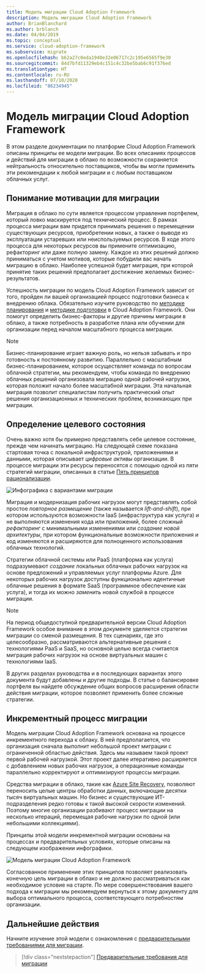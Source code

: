 ```yaml
---
title: Модель миграции Cloud Adoption Framework
description: Модель миграции Cloud Adoption Framework
author: BrianBlanchard
ms.author: brblanch
ms.date: 04/04/2019
ms.topic: conceptual
ms.service: cloud-adoption-framework
ms.subservice: migrate
ms.openlocfilehash: b62a27c0eda1940e32e06717c2c195e6565f9e30
ms.sourcegitcommit: 84d7bfd11329eb4c151c4c32be5bab6c91f376ed
ms.translationtype: HT
ms.contentlocale: ru-RU
ms.lasthandoff: 07/10/2020
ms.locfileid: "86234945"
---
```

# <a name="cloud-adoption-framework-migration-model"></a>Модель миграции Cloud Adoption Framework

В этом разделе документации по платформе Cloud Adoption Framework описаны принципы ее модели миграции. Во всех описаниях процессов и действий для миграции в облако по возможности сохраняется нейтральность относительно поставщиков, чтобы вы могли применить эти рекомендации к любой миграции и с любым поставщиком облачных услуг.

## <a name="understand-migration-motivations"></a>Понимание мотивации для миграции

Миграция в облако по сути является процессом управления портфелем, который ловко маскируется под технический процесс. В рамках процесса миграции вам придется принимать решения о перемещении существующих ресурсов, приобретении новых, а также о выводе из эксплуатации устаревших или неиспользуемых ресурсов. В ходе этого процесса для некоторых ресурсов вы примените оптимизацию, рефакторинг или даже полную замену. Каждое из этих решений должно приниматься с учетом мотивов, которые побудили вас начать миграцию в облако. Наиболее успешной будет миграция, при которой принятие таких решений предполагает достижение желаемых бизнес-результатов.

Успешность миграции по модель Cloud Adoption Framework зависит от того, пройден ли вашей организацией процесс подготовки бизнеса к внедрению облака. Обязательно изучите руководство по [методике планирования](../../plan/index.md) и [методике подготовки](../../ready/index.md) в Cloud Adoption Framework. Они помогут определить бизнес-факторы и другие причины миграции в облако, а также потребность в разработке плана или обучении для организации перед началом масштабного процесса миграции.

> [!NOTE]
> Бизнес-планирование играет важную роль, но нельзя забывать и про готовность к постоянному развитию. Параллельно с масштабным бизнес-планированием, которое осуществляет команда по вопросам облачной стратегии, мы рекомендуем, чтобы команда по внедрению облачных решений организовала миграцию одной рабочей нагрузки, которая положит начало более масштабной миграции. Эта начальная миграция позволит специалистам получить практический опыт решения организационных и технических проблем, возникающих при миграции.

## <a name="envision-an-end-state"></a>Определение целевого состояния

Очень важно хотя бы примерно представлять себе целевое состояние, прежде чем начинать миграцию. На следующей схеме показана стартовая точка с локальной инфраструктурой, приложениями и данными, которая описывает _цифровые активы_ организации. В процессе миграции эти ресурсы переносятся с помощью одной из пяти стратегий миграции, описанных в статье [Пять принципов рационализации](../../digital-estate/5-rs-of-rationalization.md).

![Инфографика с вариантами миграции](../../_images/migrate/migration-options.png)

Миграция и модернизация рабочих нагрузок могут представлять собой простое _повторное размещение_ (также называется _lift-and-shift_), при котором используются возможности IaaS (инфраструктура как услуга) и не выполняются изменения кода или приложений, более сложный _рефакторинг_ с минимальными изменениями или _создание новой архитектуры_, при котором функциональные возможности приложения и код изменяются и расширяются для полноценного использования облачных технологий.

Стратегии облачной системы или PaaS (платформа как услуга) подразумевают _создание_ локальных облачных рабочих нагрузок на основе предложений и управляемых услуг платформы Azure. Для некоторых рабочих нагрузок доступны функционально идентичные облачные решения в формате SaaS (программное обеспечение как услуга), и тогда их можно _заменить_ новой службой в процессе миграции.

> [!NOTE]
> На период общедоступной предварительной версии Cloud Adoption Framework особое внимание в этом документе уделяется стратегии миграции со сменой размещения. В тех сценариях, где это целесообразно, рассматриваются альтернативные решения с технологиями PaaS и SaaS, но основной целью всегда считается миграция рабочих нагрузок на основе виртуальных машин с технологиями IaaS.
>
> В других разделах руководства и в последующих вариантах этого документа будут добавлены и другие подходы. В статье о балансировке портфеля вы найдете обсуждение общих вопросов расширения области действия миграции, которое позволяет применить более сложные стратегии.

## <a name="incremental-migration"></a>Инкрементный процесс миграции

Модель миграции Cloud Adoption Framework основана на процессе инкрементного перехода к облаку. В ней предполагается, что организация сначала выполнит небольшой проект миграции с ограниченной областью действия. Здесь мы называем такой проект первой рабочей нагрузкой. Этот проект далее итеративно расширяется с добавлением новых рабочих нагрузок, а операционные команды параллельно корректируют и оптимизируют процессы миграции.

Средства миграции в облако, такие как [Azure Site Recovery](https://docs.microsoft.com/azure/site-recovery/site-recovery-overview), позволяют переносить целые центры обработки данных, включающие десятки тысяч виртуальных машин. Но бизнес и существующие ИТ-подразделения редко готовы к такой высокой скорости изменений. Поэтому многие организации разбивают процесс миграции на несколько итераций, перемещая рабочие нагрузки по одной (или небольшими коллекциями).

Принципы этой модели инкрементной миграции основаны на процессах и предварительных условиях, которые описаны на следующем изображении инфографики.

![Модель миграции Cloud Adoption Framework](../../_images/migrate/methodology.png)

Согласованное применение этих принципов позволяет реализовать конечную цель миграции в облако и не должно рассматриваться как необходимое условие на старте. По мере совершенствования вашего подхода к миграции мы рекомендуем вернуться к этому документу для выбора оптимального процесса, соответствующего потребностям организации.

## <a name="next-steps"></a>Дальнейшие действия

Начните изучение этой модели с ознакомления с [предварительными требованиями для миграции](./prerequisites/index.md).

> [!div class="nextstepaction"]
> [Предварительные требования для миграции](./prerequisites/index.md)
